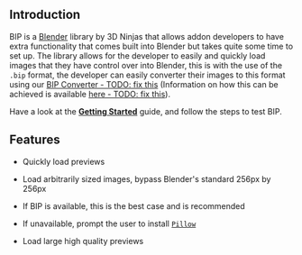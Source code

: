 ## Introduction

BIP is a [Blender](https://blender.org) library by 3D Ninjas that allows addon
developers to have extra functionality that comes built into Blender but takes
quite some time to set up.
The library allows for the developer to easily and quickly load images that they
have control over into Blender, this is with the use of the `.bip` format, the
developer can easily converter their images to this format using our
[BIP Converter - TODO: fix this](https://3dninjas.io) (Information on how this can be achieved is
available [here - TODO: fix this](https://3dninjas.io)).

Have a look at the **[Getting Started](getting_started.md)** guide, and follow the
steps to test BIP.

## Features

-   Quickly load previews
-   Load arbitrarily sized images, bypass Blender's standard 256px by 256px

-   If BIP is available, this is the best case and is recommended
-   If unavailable, prompt the user to install [`Pillow`](https://pypi.org/project/Pillow/)
-   Load large high quality previews
